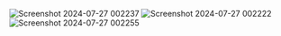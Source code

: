 ![Screenshot 2024-07-27 002237](https://github.com/user-attachments/assets/cc7b0587-072d-455d-a351-ecdd16b6c4d4)
![Screenshot 2024-07-27 002222](https://github.com/user-attachments/assets/8e13ef29-b1b5-4a61-a29e-54eb4fb3c80b)
![Screenshot 2024-07-27 002255](https://github.com/user-attachments/assets/ac50d969-88f3-46bf-9959-c2304f1ec20b)
